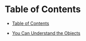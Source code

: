 Table of Contents
===

- [Table of Contents](toc.md)

- [You Can Understand the Objects](adding-and-committing-git-objects.md)
